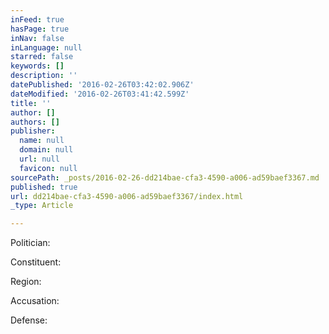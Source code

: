 ```yaml
---
inFeed: true
hasPage: true
inNav: false
inLanguage: null
starred: false
keywords: []
description: ''
datePublished: '2016-02-26T03:42:02.906Z'
dateModified: '2016-02-26T03:41:42.599Z'
title: ''
author: []
authors: []
publisher:
  name: null
  domain: null
  url: null
  favicon: null
sourcePath: _posts/2016-02-26-dd214bae-cfa3-4590-a006-ad59baef3367.md
published: true
url: dd214bae-cfa3-4590-a006-ad59baef3367/index.html
_type: Article

---
```

Politician: 

Constituent:

Region:

Accusation:

Defense: